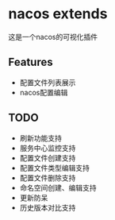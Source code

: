 # nacos extends

这是一个nacos的可视化插件

## Features
* 配置文件列表展示
* nacos配置编辑

## TODO
* 刷新功能支持
* 服务中心监控支持
* 配置文件创建支持
* 配置文件类型编辑支持
* 配置文件删除支持
* 命名空间创建、编辑支持
* 更新防呆
* 历史版本对比支持
